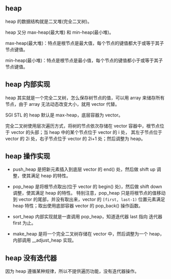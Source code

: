 ## heap

heap 的数据结构就是二叉堆(完全二叉树)。

heap 又分 max-heap(最大堆) 和 min-heap(最小堆)。

max-heap(最大堆)：特点是根节点是最大值，每个节点的键值都大于或等于其子节点键值。

min-heap(最小堆)：特点是根节点是最小值，每个节点的键值都小于或等于其子节点键值。

## heap 内部实现

heap 其实就是一个完全二叉树，怎么保存树节点的值，可以用 array 来储存所有节点，由于 array 无法动态改变大小，就用 vector 代替。

SGI STL 的 heap 默认是 max-heap，底层容器为 vector。

完全二叉树使用层次遍历方式，将树的节点依次存储在 vector 容器中，根节点位于 vector 的头部；当 heap 中的某个节点位于 vector 的 i 处，
其左子节点位于 vector 的 2i 处，右子节点位于 vector 的 2i+1 处；然后调整为 heap。

## heap 操作实现

* push_heap 是把新元素插入到底层 vector 的 end() 处，然后做 shift up 调整，使其满足 heap 的特性。

* pop_heap 是将根节点取出(位于 vector 的 begin() 处)，然后做 shift down 调整，使其满足 heap 的特性。
  特别注意，pop_heap 只是将根节点的值移动到 vector 的尾部，并没有取出来，vector 的 `[first, last-1)` 位置元素满足 heap 特性；取出使用底部容器 vector 的 pop_back() 操作函数。

* sort_heap 内部实现就是一直调用 pop_heap，知道迭代器 last 指向 迭代器 first 为止。

* make_heap 是将一个完全二叉树存储在 vector 中，然后调整为一个 heap，内部调用 __adjust_heap 实现。

## heap 没有迭代器

因为 heap 遵循某种规律，所以不提供遍历功能，没有迭代器操作。
